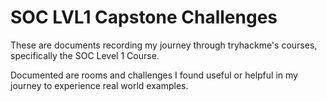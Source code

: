 # SOC LVL1 Capstone Challenges

These are documents recording my journey through tryhackme's courses, specifically the SOC Level 1 Course.

Documented are rooms and challenges I found useful or helpful in my journey to experience real world examples.

